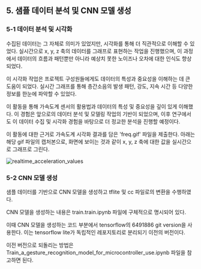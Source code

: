 ## 5. 샘플 데이터 분석 및 CNN 모델 생성

### 5-1 데이터 분석 및 시각화

수집된 데이터는 그 자체로 의미가 있었지만, 시각화를 통해 더 직관적으로 이해할 수 있었다. 실시간으로 x, y, z 축의 데이터를 그래프로 표현하는 작업을 진행했으며, 이 과정에서 데이터의 흐름과 패턴뿐만 아니라 예상치 못한 노이즈나 오차에 대한 인식도 향상되었다.

이 시각화 작업은 프로젝트 구성원들에게도 데이터의 특성과 중요성을 이해하는 데 큰 도움이 되었다. 실시간 그래프를 통해 층간소음의 발생 패턴, 강도, 지속 시간 등 다양한 정보를 한눈에 파악할 수 있었다.

이 활동을 통해 가속도계 센서의 활용법과 데이터의 특성 및 중요성을 깊이 있게 이해했다. 이 경험은 앞으로의 데이터 분석 및 모델링 작업의 기반이 되었으며, 이후 연구에서도 이 데이터 수집 및 시각화 경험을 바탕으로 더 정교한 분석을 진행할 예정이다.

이 활동에 대한 근거로 가속도계 시각화 결과를 담은 'freq.gif' 파일을 제출한다. 아래는 해당 gif 파일의 캡처본으로, 화면에 보이는 것과 같이 x, y, z 축에 대한 값을 실시간으로 그래프로 그린다.

<img src="https://raw.githubusercontent.com/jaewonE/define_floor_noise/main/images/realtime_acceleration_values.png" alt="realtime_acceleration_values">

<br>

### 5-2 CNN 모델 생성

샘플 데이터를 기반으로 CNN 모델을 생성하고 tflite 및 cc 파일로의 변환을 수행하였다.

CNN 모델을 생성하는 내용은 train.train.ipynb 파일에 구체적으로 명시되어 있다.

이때 CNN 모델을 생성하는 코드 부분에서 tensorflow의 6491886 git version을 사용한다. 이는 tensorflow lite가 독립적인 레포지토리로 분리되기 이전의 버전이다.

이전 버전으로 되돌리는 방법은 Train_a_gesture_recognition_model_for_microcontroller_use.ipynb 파일을 참고하면 된다.
